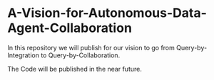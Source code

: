 # A-Vision-for-Autonomous-Data-Agent-Collaboration
In this repository we will publish for our vision to go from Query-by-Integration to Query-by-Collaboration.

The Code will be published in the near future.

